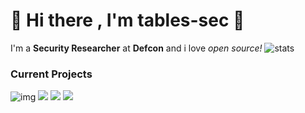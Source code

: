# 👋 Hi there , I'm tables-sec 👋

I'm a **Security Researcher** at **Defcon** and i love *open source!*
![stats](https://user-images.githubusercontent.com/58976716/233138769-022c7589-c06d-4760-b691-546b29e30c51.svg)

### Current Projects
![img](https://user-images.githubusercontent.com/58976716/233132079-e85658cd-72f5-4d0c-8551-576bc7490fc1.svg)
![](https://user-images.githubusercontent.com/58976716/233132091-e12c1ae5-aa2d-4d96-a322-53728c03dc1b.svg)
![](https://user-images.githubusercontent.com/58976716/233132101-731619e9-9c72-41b2-90b5-1a54d799c84b.svg)
![](https://user-images.githubusercontent.com/58976716/233132113-ed445f9f-f477-47cf-ae4b-400fe836ac2a.svg)

